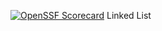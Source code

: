 [![OpenSSF Scorecard](htt‌ps://api.securityscorecards.dev/projects/github.com/arnulfov/LinkedList/badge)](htt‌ps://securityscorecards.dev/viewer/?uri=github.com/arnulfo/LinkedList)
Linked List
